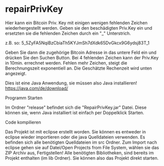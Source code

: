 # repairPrivKey
Hier kann ein Bitcoin Priv. Key mit einigen wenigen fehlenden Zeichen wiederhergestellt werden.
Geben sie den beschädigten Priv.Key ein und ersetzten sie die fehlenden Zeichen durch ein "_" Unterstrich.

z.B. so:  5_5ZyFA5NqiBzCbiaTh5KYJmSh7dXdk65DvGkcx9G6ydsj83T_1

Geben Sie dann die zugehörige Bitcoin Adresse in das untere Feld ein und drücken Sie den Suchen Button.
Bei 4 fehlenden Zeichen kann der Priv.Key in 10min. errechnet werden. Fehlen mehr Zeichen, steigt die Berechnungszeit exponentiell an. Die Geschätzte Rechenzeit wird unten angezeigt.






Dies ist eine Java Anwendung, sie müssen also Java installieren!
https://java.com/de/download/


Programm Starten

Im Ordner "release" befindet sich die "RepairPrivKey.jar" Datei.
Diese können sie, wenn Java installiert ist einfach per Doppelklick Starten.


Code kompilieren

Das Projekt ist mit eclipse erstellt worden.
Sie können es entweder in eclipse wieder importieren oder die java Quelldateien verwenden.
Es befinden sich alle benötigten Quelldateien im src Ordner.
Zum Import nach eclipse gehen sie auf Datei/Open Projects from File System, wählen sie das ZIP Archiv aus, Fertigstellen!
Alle benötigten Bibliotheken, sind bereits im Projekt enthalten (im lib Ordner). Sie können also das Projekt direkt starten.

